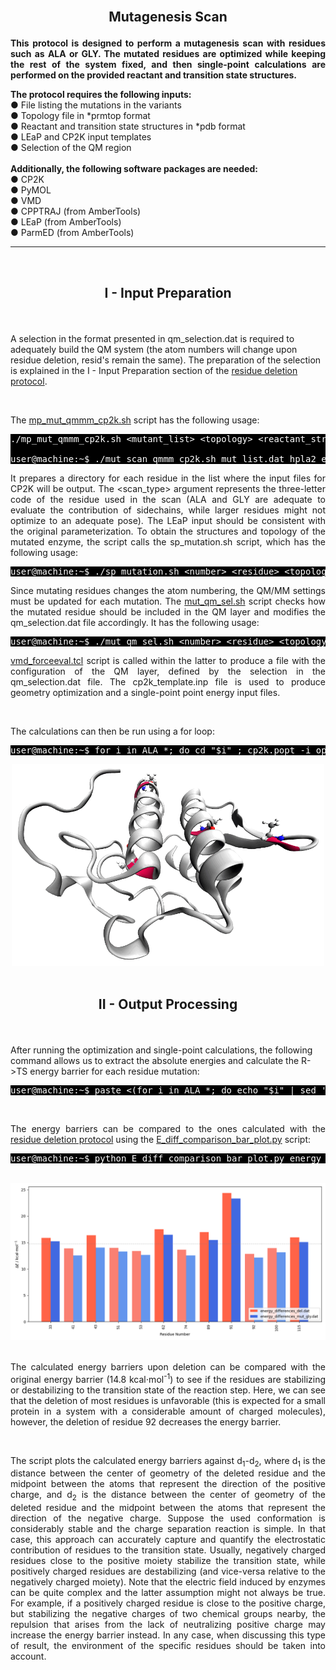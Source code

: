 <br>

<h2><p align="center"> <b>Mutagenesis Scan</b> </p> </h2>

<p align="justify"><b>This protocol is designed to perform a mutagenesis scan with residues such as ALA or GLY. The mutated residues are optimized while keeping the rest of the system fixed, and then single-point calculations are performed on the provided reactant and transition state structures. </b></p>

<p><b>The protocol requires the following inputs:</b>
<br>
● File listing the mutations in the variants
<br>
● Topology file in *prmtop format
<br>
● Reactant and transition state structures in *pdb format
<br>
● LEaP and CP2K input templates
<br>
● Selection of the QM region
<br>
<br>
<b>Additionally, the following software packages are needed:</b>
<br>
● CP2K
<br>
● PyMOL
<br>
● VMD
<br>
● CPPTRAJ (from AmberTools)
<br>
● LEaP (from AmberTools)
<br>
● ParmED (from AmberTools)</p>



---

<br>
<h2> <p align="center"> <b>I - Input Preparation </b> </p></h2>

<br/>

A selection in the format presented in qm_selection.dat is required to adequately build the QM system (the atom numbers will change upon residue deletion, resid's remain the same). The preparation of the selection is explained in the I - Input Preparation section of the <a href="https://arvpinto.github.io/enzyme_mutagenesis_cp2k/residue_deletion.html" target="_blank">residue deletion protocol</a>.

<br>

The <a href="https://arvpinto.github.io/enzyme_mutagenesis_cp2k/mutagenesis_multi/mp_mut_qmmm_cp2k.sh" target="_blank">mp_mut_qmmm_cp2k.sh</a> script has the following usage:

<pre style="color: white; background-color: black;">
./mp_mut_qmmm_cp2k.sh &lt;mutant_list&gt; &lt;topology&gt; &lt;reactant_structure&gt; &lt;ts_structure&gt; &lt;selection&gt; &lt;leap_template&gt; &lt;cp2k_template&gt; &lt;qm_selection&gt; &lt;distance_cutoff&gt;
    
user@machine:~$ ./mut_scan_qmmm_cp2k.sh mut_list.dat hpla2_ee.prmtop R.pdb TS.pdb :1-124 leap_template.in cp2k_template.inp qm_selection.dat 3.0
</pre>

<p align="justify">It prepares a directory for each residue in the list where the input files for CP2K will be output. The &lt;scan_type&gt; argument represents the three-letter code of the residue used in the scan (ALA and GLY are adequate to evaluate the contribution of sidechains, while larger residues might not optimize to an adequate pose). The LEaP input should be consistent with the original parameterization. To obtain the structures and topology of the mutated enzyme, the script calls the sp_mutation.sh script, which has the following usage:</p>

<pre style="color: white; background-color: black;">
user@machine:~$ ./sp_mutation.sh &lt;number&gt; &lt;residue&gt; &lt;topology&gt; &lt;reactant_structure&gt; &lt;ts_structure&gt; &lt;selection&gt; &lt;leap_template&gt;
</pre>

<p align="justify">Since mutating residues changes the atom numbering, the QM/MM settings must be updated for each mutation. The <a href="https://arvpinto.github.io/enzyme_mutagenesis_cp2k/mutagenesis_scan/mut_qm_sel.sh" target="_blank">mut_qm_sel.sh</a> script checks how the mutated residue should be included in the QM layer and modifies the qm_selection.dat file accordingly. It has the following usage:</p>

<pre style="color: white; background-color: black;">
user@machine:~$ ./mut_qm_sel.sh &lt;number&gt; &lt;residue&gt; &lt;topology&gt; &lt;qm_selection&gt;
</pre>
    
<p align="justify"><a href="https://arvpinto.github.io/enzyme_mutagenesis_cp2k/mutagenesis_scan/vmd_forceeval.tcl" target="_blank">vmd_forceeval.tcl</a> script is called within the latter to produce a file with the configuration of the QM layer, defined by the selection in the qm_selection.dat file. The cp2k_template.inp file is used to produce geometry optimization and a single-point point energy input files.</p>

<br/>

The calculations can then be run using a for loop:
<pre style="color: white; background-color: black;">
user@machine:~$ for i in ALA_*; do cd "$i" ; cp2k.popt -i opt_res_R.inp -o opt_res_R.out ; cp2k.popt -i scan_res_R.inp -o scan_res_R.out ; cp2k.popt -i opt_res_TS.inp -o opt_res_TS.out ; cp2k.popt -i scan_res_TS.inp -o scan_res_TS.out ; cd .. ; done
</pre>

<div align="center">
    <img src="assets/img/mut_multi_md.gif" width="500">
</div>

<br/>

<h2> <p align="center"> <b>II - Output Processing</b> </p></h2>

<br>

After running the optimization and single-point calculations, the following command allows us to extract the absolute energies and calculate the R->TS energy barrier for each residue mutation:

<pre style="color: white; background-color: black;">
user@machine:~$ paste <(for i in ALA_*; do echo "$i" | sed 's/ALA_//g'; done) <(for i in ALA_*; do echo $(grep "Total FORCE" "$i"/scan_res_TS.out | tail -n -1) ; done | awk '{print $9}') <(for i in ALA_*; do echo $(grep "Total FORCE" "$i"/scan_res_R.out | tail -n -1) ; done | awk '{print $9}') | awk '{print $1,($2-$3)*627.509}' | sort -n -k1,1 > energy_differences_mut.dat
</pre>

<br/>

<p align="justify">The energy barriers can be compared to the ones calculated with the <a href="https://arvpinto.github.io/enzyme_mutagenesis_cp2k/residue_deletion.html" target="_blank">residue deletion protocol</a> using the <a href="https://arvpinto.github.io/enzyme_mutagenesis_cp2k/mutagenesis_scan/E_diff_comparison_bar_plot.py" target="_blank">E_diff_comparison_bar_plot.py</a> script:</p>

<pre style="color: white; background-color: black;">
user@machine:~$ python E_diff_comparison_bar_plot.py energy_differences_del.dat energy_differences_mut.dat
</pre>

<br>

<div align="center">
    <img src="mutagenesis_scan/comparison_bar_plot.png">
</div>

<br/>

<p align="justify"> The calculated energy barriers upon deletion can be compared with the original energy barrier (14.8 kcal⋅mol<sup>-1</sup>) to see if the residues are stabilizing or destabilizing to the transition state of the reaction step. Here, we can see that the deletion of most residues is unfavorable (this is expected for a small protein in a system with a considerable amount of charged molecules), however, the deletion of residue 92 decreases the energy barrier. </p>

<br>

<p align="justify"> The script plots the calculated energy barriers against d<sub>1</sub>-d<sub>2</sub>, where d<sub>1</sub> is the distance between the center of geometry of the deleted residue and the midpoint between the atoms that represent the direction of the positive charge, and d<sub>2</sub> is the distance between the center of geometry of the deleted residue and the midpoint between the atoms that represent the direction of the negative charge. Suppose the used conformation is considerably stable and the charge separation reaction is simple. In that case, this approach can accurately capture and quantify the electrostatic contribution of residues to the transition state. Usually, negatively charged residues close to the positive moiety stabilize the transition state, while positively charged residues are destabilizing (and vice-versa relative to the negatively charged moiety). Note that the electric field induced by enzymes can be quite complex and the latter assumption might not always be true. For example, if a positively charged residue is close to the positive charge, but stabilizing the negative charges of two chemical groups nearby, the repulsion that arises from the lack of neutralizing positive charge may increase the energy barrier instead. In any case, when discussing this type of result, the environment of the specific residues should be taken into account. </p>

<br/>
